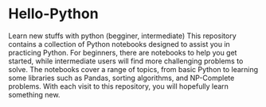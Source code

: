 # Hello-Python
Learn new stuffs with python (begginer, intermediate)
This repository contains a collection of Python notebooks designed to assist you in practicing Python. 
For beginners, there are notebooks to help you get started, while intermediate users will find more challenging problems to solve. 
The notebooks cover a range of topics, from basic Python to learning some libraries such as Pandas, sorting algorithms, and NP-Complete problems. 
With each visit to this repository, you will hopefully learn something new.
